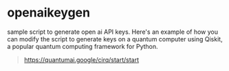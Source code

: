 # openaikeygen
sample script to generate open ai API keys. Here's an example of how you can modify the script to generate keys on a quantum computer using Qiskit, a popular quantum computing framework for Python.
> https://quantumai.google/cirq/start/start
